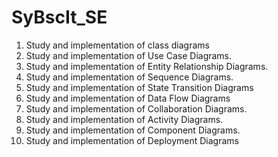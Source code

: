 # SyBscIt_SE
1. Study and implementation of class diagrams
2. Study and implementation of Use Case Diagrams.
3. Study and implementation of Entity Relationship Diagrams.
4. Study and implementation of Sequence Diagrams.
5. Study and implementation of State Transition Diagrams
6. Study and implementation of Data Flow Diagrams
7. Study and implementation of Collaboration Diagrams.
8. Study and implementation of Activity Diagrams.
9. Study and implementation of Component Diagrams.
10. Study and implementation of Deployment Diagrams
